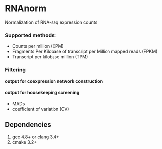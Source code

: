 # RNAnorm
Normalization of RNA-seq expression counts


### Supported methods:

- Counts per million (CPM)
- Fragments Per Kilobase of transcript per Million mapped reads (FPKM)
- Transcript per kilobase million (TPM)


### Filtering
#### output for coexpression network construction
#### output for housekeeping screening

- MADs
- coefficient of variation (CV)


## Dependencies
1. gcc 4.8+ or clang 3.4+
2. cmake 3.2+
